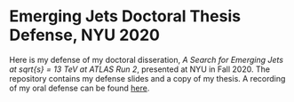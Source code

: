 # Emerging Jets Doctoral Thesis Defense, NYU 2020

Here is my defense of my doctoral disseration, *A Search for Emerging Jets at sqrt{s} = 13 TeV at ATLAS Run 2*, presented at NYU in Fall 2020. The repository contains my defense slides and a copy of my thesis. A recording of my oral defense can be found [here](https://nyu.zoom.us/rec/play/WMSvK5abOCI6AYJKtINbNHHuxVoIvPcEhGvwezGlYIV2VwODta2S3l58tGnI_EdotJSkr38h-CPzh1xz.ztG2n9pLZ5YIGQYa?continueMode=true&_x_zm_rtaid=91s7nEbdSDSTy-CcvYWj0A.1616867334643.bf7d945032f2b2f1faa48fee6c302b1b&_x_zm_rhtaid=618).
